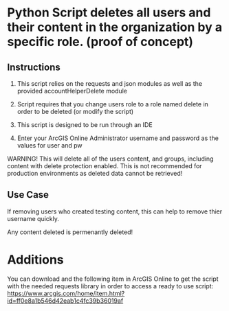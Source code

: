 Python Script deletes all users and their content in the organization by a specific role. (proof of concept)
=========================

## Instructions

1. This script relies on the requests and json modules as well as the provided accountHelperDelete module

2. Script requires that you change users role to a role named delete in order to be deleted (or modify the script)

3. This script is designed to be run through an IDE

4. Enter your ArcGIS Online Administrator username and password as the values for user and pw

WARNING! This will delete all of the users content, and groups, including content with delete protection enabled. This is not recommended for production environments as deleted data cannot be retrieved!


## Use Case

If removing users who created testing content, this can help to remove thier username quickly.

Any content deleted is permenantly deleted!

# Additions

You can download and the following item in ArcGIS Online to get the script with the needed requests library in order to access a ready to use script: https://www.arcgis.com/home/item.html?id=ff0e8a1b546d42eab1c4fc39b36019af
